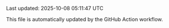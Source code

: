 Last updated: 2025-10-08 05:11:47 UTC

This file is automatically updated by the GitHub Action workflow.
